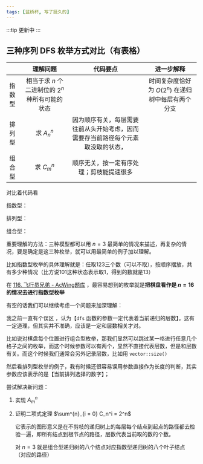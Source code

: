 ```yaml
---
tags: [蓝桥杯, 写了挺久的]
---
```


:::tip
更新中
:::

## 三种序列 DFS 枚举方式对比（有表格）

|        |                   **理解问题**                   |                           代码要点                           |                     进一步解释                     |
| ------ | :----------------------------------------------: | :----------------------------------------------------------: | :------------------------------------------------: |
| 指数型 | 相当于求 $n$ 个二进制位的 $2^n$ 种所有可能的状态 |                                                              | 时间复杂度恰好为 $O(2^n)$ 在递归树中每层有两个分支 |
| 排列型 |                    求 $A^n_n$                    | 因为顺序有关，每层需要往前从头开始考虑，因而需要存当前路径每个元素取没取的状态， |                                                    |
| 组合型 |                    求 $C^n_m$                    |           顺序无关，按一定有序处理；剪枝能提速很多           |                                                    |



对比着代码看



指数型：



排列型：



组合型：





重要理解的方法：三种模型都可以用 $n = 3$ 最简单的情况来描述，再复杂的情况，要是确定是这三种枚举，就可以用最简单的例子加以理解。

比如指数型枚举的具体理解就是：任取123三个数（可以不取），按顺序摆放，共有多少种情况（比方说101这种状态表示取1，得到的数就是13）

在 [116. 飞行员兄弟 - AcWing题库](https://www.acwing.com/problem/content/118/) ，最容易想到的枚举就是**把棋盘看作是 $n = 16$ 的情况去进行指数型枚举**



有空的话我们可以继续考虑一个问题来加深理解：

我之前一直有个误区 ，认为【`dfs` 函数的参数一定代表着当前递归的层数】。这有一定道理，但其实并不准确，应该是一定和层数相关才对。

比如说对棋盘每个位置进行组合型枚举，那我们显然可以跳过某一格进行任意几个格子之间的枚举，而这个时候参数可以有两个，显然不直接代表层数，但是和层数有关。而这个时候我们通常会另外记录层数，比如用 `vector::size()`



然后看排列型枚举的例子，我有时候还很容易误用参数直接作为长度的判断，其实参数应该表示的是【当前排列选择的数字】；



尝试解决新问题：

1. 实现 $A^n_m$

2. 证明二项式定理 $\sum^{n}_{i = 0} C_n^i = 2^n$

   它表示的图形意义是在不剪枝的递归树上的每层每个结点到起点的路径都去检验一遍，即所有结点到根节点的路径，层数代表当前取的数的个数。

   对 $n = 3$ 就是组合型递归树的八个结点对应指数型递归树的八个叶子结点 （对应的路径）
